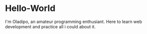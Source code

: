 # Hello-World
I'm Oladipo, an amateur programming enthusiant.
Here to learn web development and practice all i could about it.
